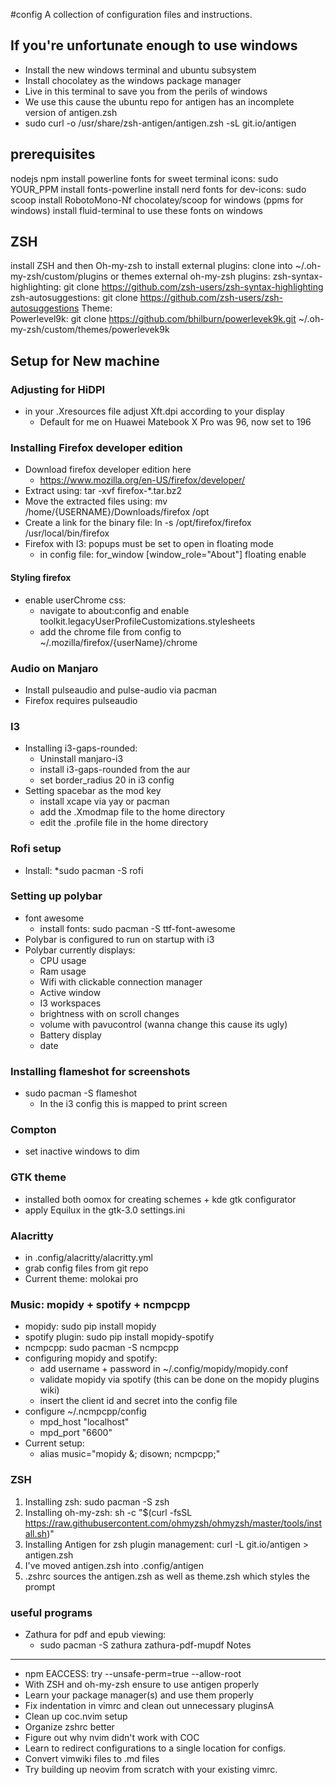 #config
A collection of configuration files and instructions.

## If you're unfortunate enough to use windows
* Install the new windows terminal and ubuntu subsystem
* Install chocolatey as the windows package manager
* Live in this terminal to save you from the perils of windows
* We use this cause the ubuntu repo for antigen has an incomplete version of antigen.zsh
* sudo curl -o /usr/share/zsh-antigen/antigen.zsh -sL git.io/antigen

## prerequisites
nodejs
npm
install powerline fonts for sweet terminal icons: sudo YOUR_PPM install fonts-powerline
install nerd fonts for dev-icons: sudo scoop install RobotoMono-Nf
chocolatey/scoop for windows (ppms for windows)
install fluid-terminal to use these fonts on windows

## ZSH
install ZSH and then Oh-my-zsh
to install external plugins:
    clone into ~/.oh-my-zsh/custom/plugins or themes
external oh-my-zsh plugins:
    zsh-syntax-highlighting: git clone https://github.com/zsh-users/zsh-syntax-highlighting
    zsh-autosuggestions: git clone https://github.com/zsh-users/zsh-autosuggestions
Theme:    
    Powerlevel9k: git clone https://github.com/bhilburn/powerlevek9k.git ~/.oh-my-zsh/custom/themes/powerlevek9k

## Setup for New machine

### Adjusting for HiDPI
* in your .Xresources file adjust Xft.dpi according to your display
    * Default for me on Huawei Matebook X Pro was 96, now set to 196

### Installing Firefox developer edition
* Download firefox developer edition here
    * https://www.mozilla.org/en-US/firefox/developer/
* Extract using: tar -xvf firefox-*.tar.bz2
* Move the extracted files using: mv /home/{USERNAME}/Downloads/firefox /opt
* Create a link for the binary file: ln -s /opt/firefox/firefox /usr/local/bin/firefox
* Firefox with I3: popups must be set to open in floating mode
    * in config file: for_window [window_role="About"] floating enable
#### Styling firefox
* enable userChrome css:
    * navigate to about:config and enable toolkit.legacyUserProfileCustomizations.stylesheets
    * add the chrome file from config to ~/.mozilla/firefox/{userName}/chrome

### Audio on Manjaro
* Install pulseaudio and pulse-audio via pacman
* Firefox requires pulseaudio

### I3 
* Installing i3-gaps-rounded:
    * Uninstall manjaro-i3
    * install i3-gaps-rounded from the aur
    * set border_radius 20 in i3 config
* Setting spacebar as the mod key
    * install xcape via yay or pacman
    * add the .Xmodmap file to the home directory
    * edit the .profile file in the home directory

### Rofi setup
* Install: *sudo pacman -S rofi

### Setting up polybar
* font awesome
    * install fonts: sudo pacman -S ttf-font-awesome
* Polybar is configured to run on startup with i3
* Polybar currently displays:
    * CPU usage
    * Ram usage
    * Wifi with clickable connection manager
    * Active window
    * I3 workspaces
    * brightness with on scroll changes
    * volume with pavucontrol (wanna change this cause its ugly)
    * Battery display
    * date
### Installing flameshot for screenshots
* sudo pacman -S flameshot
    * In the i3 config this is mapped to print screen
### Compton
* set inactive windows to dim
### GTK theme
* installed both oomox for creating schemes + kde gtk configurator
* apply Equilux in the gtk-3.0 settings.ini
### Alacritty
* in .config/alacritty/alacritty.yml
* grab config files from git repo
* Current theme: molokai pro
### Music: mopidy + spotify + ncmpcpp
* mopidy: sudo pip install mopidy 
* spotify plugin: sudo pip install mopidy-spotify
* ncmpcpp: sudo pacman -S ncmpcpp
* configuring mopidy and spotify:
    * add username + password in ~/.config/mopidy/mopidy.conf
    * validate mopidy via spotify (this can be done on the mopidy plugins wiki)
    * insert the client id and secret into the config file
* configure ~/.ncmpcpp/config
    * mpd_host "localhost"
    * mpd_port "6600"
* Current setup:
    * alias music="mopidy &; disown; ncmpcpp;"
### ZSH
1. Installing zsh: sudo pacman -S zsh
2. Installing oh-my-zsh:
    sh -c "$(curl -fsSL https://raw.githubusercontent.com/ohmyzsh/ohmyzsh/master/tools/install.sh)"
3. Installing Antigen for zsh plugin management:
    curl -L git.io/antigen > antigen.zsh
4. I've moved antigen.zsh into .config/antigen
5. .zshrc sources the antigen.zsh as well as theme.zsh which styles the prompt
### useful programs
* Zathura for pdf and epub viewing:
    * sudo pacman -S zathura zathura-pdf-mupdf
Notes
-----
* npm EACCESS: try --unsafe-perm=true --allow-root
* With ZSH and oh-my-zsh ensure to use antigen properly
* Learn your package manager(s) and use them properly
* Fix indentation in vimrc and clean out unnecessary pluginsA
* Clean up coc.nvim setup
* Organize zshrc better
* Figure out why nvim didn't work with COC
* Learn to redirect configurations to a single location for configs.
* Convert vimwiki files to .md files
* Try building up neovim from scratch with your existing vimrc.
